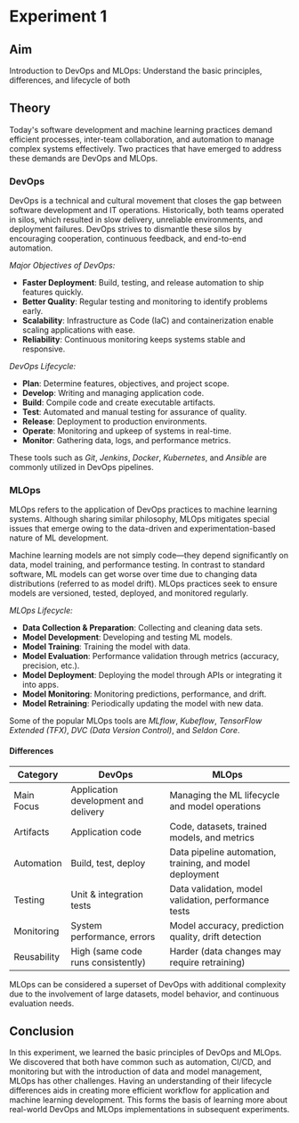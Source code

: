 # Experiment 1

## Aim

Introduction to DevOps and MLOps: Understand the basic principles, differences, and lifecycle of both

## Theory

Today's software development and machine learning practices demand efficient processes, inter-team collaboration, and automation to manage complex systems effectively. Two practices that have emerged to address these demands are DevOps and MLOps.

### DevOps

DevOps is a technical and cultural movement that closes the gap between software development and IT operations. Historically, both teams operated in silos, which resulted in slow delivery, unreliable environments, and deployment failures. DevOps strives to dismantle these silos by encouraging cooperation, continuous feedback, and end-to-end automation.

_Major Objectives of DevOps:_

- **Faster Deployment**: Build, testing, and release automation to ship features quickly.
- **Better Quality**: Regular testing and monitoring to identify problems early.
- **Scalability**: Infrastructure as Code (IaC) and containerization enable scaling applications with ease.
- **Reliability**: Continuous monitoring keeps systems stable and responsive.

_DevOps Lifecycle:_

- **Plan**: Determine features, objectives, and project scope.
- **Develop**: Writing and managing application code.
- **Build**: Compile code and create executable artifacts.
- **Test**: Automated and manual testing for assurance of quality.
- **Release**: Deployment to production environments.
- **Operate**: Monitoring and upkeep of systems in real-time.
- **Monitor**: Gathering data, logs, and performance metrics.

These tools such as _Git_, _Jenkins_, _Docker_, _Kubernetes_, and _Ansible_ are commonly utilized in DevOps pipelines.

### MLOps

MLOps refers to the application of DevOps practices to machine learning systems. Although sharing similar philosophy, MLOps mitigates special issues that emerge owing to the data-driven and experimentation-based nature of ML development.

Machine learning models are not simply code—they depend significantly on data, model training, and performance testing. In contrast to standard software, ML models can get worse over time due to changing data distributions (referred to as model drift). MLOps practices seek to ensure models are versioned, tested, deployed, and monitored regularly.

_MLOps Lifecycle:_

- **Data Collection & Preparation**: Collecting and cleaning data sets.
- **Model Development**: Developing and testing ML models.
- **Model Training**: Training the model with data.
- **Model Evaluation**: Performance validation through metrics (accuracy, precision, etc.).
- **Model Deployment**: Deploying the model through APIs or integrating it into apps.
- **Model Monitoring**: Monitoring predictions, performance, and drift.
- **Model Retraining**: Periodically updating the model with new data.

Some of the popular MLOps tools are _MLflow_, _Kubeflow_, _TensorFlow Extended (TFX)_, _DVC (Data Version Control)_, and _Seldon Core_.

#### Differences

| Category    | DevOps                               | MLOps                                                    |
| ----------- | ------------------------------------ | -------------------------------------------------------- |
| Main Focus  | Application development and delivery | Managing the ML lifecycle and model operations           |
| Artifacts   | Application code                     | Code, datasets, trained models, and metrics              |
| Automation  | Build, test, deploy                  | Data pipeline automation, training, and model deployment |
| Testing     | Unit & integration tests             | Data validation, model validation, performance tests     |
| Monitoring  | System performance, errors           | Model accuracy, prediction quality, drift detection      |
| Reusability | High (same code runs consistently)   | Harder (data changes may require retraining)             |

MLOps can be considered a superset of DevOps with additional complexity due to the involvement of large datasets, model behavior, and continuous evaluation needs.

## Conclusion

In this experiment, we learned the basic principles of DevOps and MLOps. We discovered that both have common such as automation, CI/CD, and monitoring but with the introduction of data and model management, MLOps has other challenges. Having an understanding of their lifecycle differences aids in creating more efficient workflow for application and machine learning development. This forms the basis of learning more about real-world DevOps and MLOps implementations in subsequent experiments.
